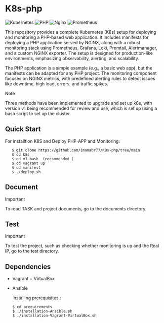 # K8s-php

![Kubernetes](https://img.shields.io/badge/kubernetes-%23326ce5.svg?style=for-the-badge&logo=kubernetes&logoColor=white)
![PHP](https://img.shields.io/badge/php-%23777BB4.svg?style=for-the-badge&logo=php&logoColor=white)
![Nginx](https://img.shields.io/badge/nginx-%240db7ed.svg?style=for-the-badge&logo=nginx&logoColor=white)
![Prometheus](https://img.shields.io/badge/prometheus-50a.svg?style=for-the-badge&logo=prometheus&logoColor)


This repository provides a complete Kubernetes (K8s) setup for deploying and monitoring a PHP-based web application. It includes manifests for deploying a PHP application served by NGINX, along with a robust monitoring stack using Prometheus, Grafana, Loki, Promtail, Alertmanager, and a custom NGINX exporter. The setup is designed for production-like environments, emphasizing observability, alerting, and scalability.

The PHP application is a simple example (e.g., a basic web app), but the manifests can be adapted for any PHP project. The monitoring component focuses on NGINX metrics, with predefined alerting rules to detect issues like downtime, high load, errors, and traffic spikes.

> [!NOTE]
> Three methods have been implemented to upgrade and set up k8s, with version v1 being recommended for review and use, which is set up using a bash script to set up the cluster.



## Quick Start
   For installtion K8S and Deploy PHP-APP and Monitoring:
````  
   $ git clone https://github.com/imanabr77/K8s-php/tree/main
   $ cd k8s
   $ cd v1-bash  (recommended )
   $ cd vagrant up
   $ cd manifest
   $ ./deploy.sh
````



## Document
> [!IMPORTANT]
> To read TASK and project documents, go to the documents directory.



## Test
> [!IMPORTANT]
> To test the project, such as checking whether monitoring is up and the Real IP, go to the test directory.



## Dependencies
- Vagrant + VirtualBox 
- Ansible
   
   Installing prerequisites.:
   ````
   $ cd arequirements
   $ ./installation-Ansible.sh
   $ ./installation-Vagrant-VirtualBox.sh
   ````